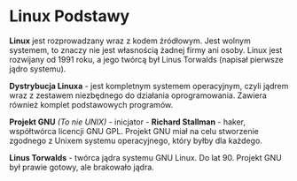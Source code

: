 # Linux Podstawy

**Linux** jest rozprowadzany wraz z kodem źródłowym. Jest wolnym systemem, to znaczy nie jest własnością żadnej firmy ani osoby. Linux jest rozwijany od 1991 roku, a jego twórcą był Linus Torwalds (napisał pierwsze jądro systemu).

**Dystrybucja Linuxa** - jest kompletnym systemem operacyjnym, czyli jądrem wraz z zestawem niezbędnego do działania oprogramowania. Zawiera również komplet podstawowych programów.

**Projekt GNU** *(To nie UNIX)* - inicjator - **Richard Stallman** - haker, współtwórca licencji GNU GPL. Projekt GNU miał na celu stworzenie zgodnego z Unixem systemu operacyjnego, który byłby dla każdego.

**Linus Torwalds** - twórca jądra systemu GNU Linux. Do lat 90. Projekt GNU był prawie gotowy, ale brakowało jądra.